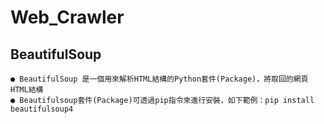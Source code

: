 Web_Crawler
===========
BeautifulSoup
-------------
```
● BeautifulSoup 是一個用來解析HTML結構的Python套件(Package)，將取回的網頁HTML結構
● Beautifulsoup套件(Package)可透過pip指令來進行安裝，如下範例：pip install beautifulsoup4
```

 
